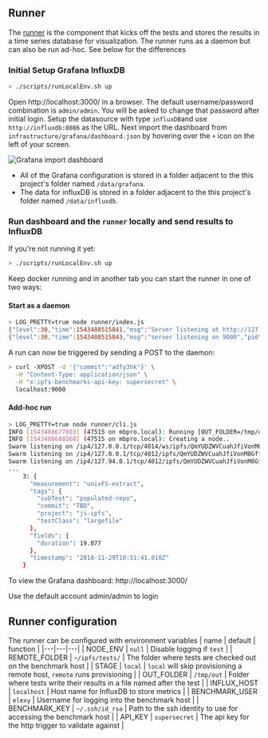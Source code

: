 ## Runner
The [runner](../runner/) is the component that kicks off the tests and stores the results in a time series database for visualization. The runner runs as a daemon but can also be run ad-hoc. See below for the differences


### Initial Setup Grafana InfluxDB
```bash
> ./scripts/runLocalEnv.sh up
```
Open http://localhost:3000/ in a browser. The default username/password combination is `admin/admin`. You will be asked to change that password after initial login. Setup the datasource with type `influxDB`and use `http://influxdb:8086` as the URL. Next import the dashboard from `infrastructure/grafana/dashboard.json` by hovering over the `+` icon on the left of your screen.

![Grafana import dashboard](import-hover.png)

* All of the Grafana configuration is stored in a folder adjacent to the this project's folder named `/data/grafana`.
* The data for influxDB is stored in a folder adjacent to the this project's folder named `/data/influxdb`.

### Run dashboard and the `runner` locally and send results to InfluxDB

If you're not running it yet:
```bash
> ./scripts/runLocalEnv.sh up
```

Keep docker running and in another tab you can start the runner in one of two ways:
#### Start as a daemon
```bash
> LOG_PRETTY=true node runner/index.js
{"level":30,"time":1543488515841,"msg":"Server listening at http://127.0.0.1:9000","pid":47039,"hostname":"mbpro.local","v":1}
{"level":30,"time":1543488515843,"msg":"server listening on 9000","pid":47039,"hostname":"mbpro.local","v":1}
```
A run can now be triggered by sending a POST to the daemon:
```bash
> curl -XPOST -d '{"commit":"adfy3hk"}' \
  -H "Content-Type: application/json" \
  -H "x-ipfs-benchmarks-api-key: supersecret" \
  localhost:9000
```

#### Add-hoc run

```bash
> LOG_PRETTY=true node runner/cli.js
INFO [1543488677803] (47515 on mbpro.local): Running [OUT_FOLDER=/tmp/out REMOTE=true node /Users/elexy/projects/nearform/ipfs/benchmarks/tests/local-transfer.js] locally
INFO [1543488688568] (47515 on mbpro.local): Creating a node..
Swarm listening on /ip4/127.0.0.1/tcp/4014/ws/ipfs/QmYUDZWVCuahJfiVonM8GfftQ8rCDgMSvjM9zxpGANHEq2
Swarm listening on /ip4/127.0.0.1/tcp/4012/ipfs/QmYUDZWVCuahJfiVonM8GfftQ8rCDgMSvjM9zxpGANHEq2
Swarm listening on /ip4/127.94.0.1/tcp/4012/ipfs/QmYUDZWVCuahJfiVonM8GfftQ8rCDgMSvjM9zxpGANHEq2
...
    3: {
      "measurement": "unixFS-extract",
      "tags": {
        "subTest": "populated-repo",
        "commit": "TBD",
        "project": "js-ipfs",
        "testClass": "largefile"
      },
      "fields": {
        "duration": 19.077
      },
      "timestamp": "2018-11-29T10:51:41.010Z"
    }
```


To view the Grafana dashboard: http://localhost:3000/

Use the default account admin/admin to login

## Runner configuration
The runner can be configured with environment variables
| name | default | function |
|---|---|---|
| NODE_ENV | `null` | Disable logging if `test` |
| REMOTE_FOLDER | `~/ipfs/tests/` | The folder where tests are checked out on the benchmark host |
| STAGE | `local` | `local` will skip provisioning a remote host, `remote` runs provisioning |
| OUT_FOLDER | `/tmp/out` | Folder where tests write their results in a file named after the test |
| INFLUX_HOST | `localhost` | Host name for InfluxDB to store metrics |
| BENCHMARK_USER | `elexy` | Username for logging into the benchmark host |
| BENCHMARK_KEY | `~/.ssh/id_rsa` | Path to the ssh identity to use for accessing the benchmark host |
| API_KEY | `supersecret` | The api key for the http trigger to validate against |

